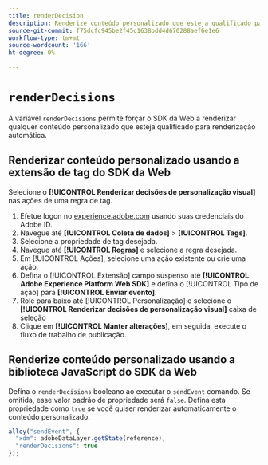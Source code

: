```yaml
---
title: renderDecision
description: Renderize conteúdo personalizado que esteja qualificado para renderização automática.
source-git-commit: f75dcfc945be2f45c1638bdd4d670288aef6e1e6
workflow-type: tm+mt
source-wordcount: '166'
ht-degree: 0%

---
```


# `renderDecisions`

A variável `renderDecisions` permite forçar o SDK da Web a renderizar qualquer conteúdo personalizado que esteja qualificado para renderização automática.

## Renderizar conteúdo personalizado usando a extensão de tag do SDK da Web

Selecione o **[!UICONTROL Renderizar decisões de personalização visual]** nas ações de uma regra de tag.

1. Efetue logon no [experience.adobe.com](https://experience.adobe.com) usando suas credenciais do Adobe ID.
1. Navegue até **[!UICONTROL Coleta de dados]** > **[!UICONTROL Tags]**.
1. Selecione a propriedade de tag desejada.
1. Navegue até **[!UICONTROL Regras]** e selecione a regra desejada.
1. Em [!UICONTROL Ações], selecione uma ação existente ou crie uma ação.
1. Defina o [!UICONTROL Extensão] campo suspenso até **[!UICONTROL Adobe Experience Platform Web SDK]** e defina o [!UICONTROL Tipo de ação] para **[!UICONTROL Enviar evento]**.
1. Role para baixo até [!UICONTROL Personalização] e selecione o **[!UICONTROL Renderizar decisões de personalização visual]** caixa de seleção
1. Clique em **[!UICONTROL Manter alterações]**, em seguida, execute o fluxo de trabalho de publicação.

## Renderize conteúdo personalizado usando a biblioteca JavaScript do SDK da Web

Defina o `renderDecisions` booleano ao executar o `sendEvent` comando. Se omitida, esse valor padrão de propriedade será `false`. Defina esta propriedade como `true` se você quiser renderizar automaticamente o conteúdo personalizado.

```js
alloy("sendEvent", {
  "xdm": adobeDataLayer.getState(reference),
  "renderDecisions": true
});
```
